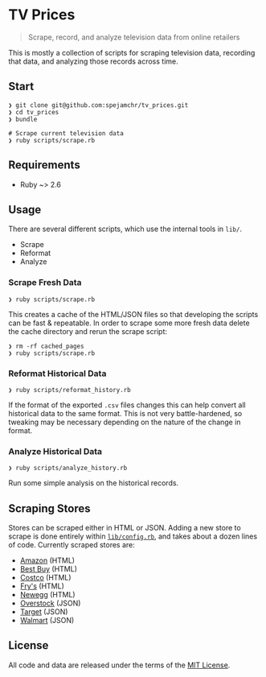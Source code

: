 # TV Prices

> Scrape, record, and analyze television data from online retailers

This is mostly a collection of scripts for scraping television data, recording
that data, and analyzing those records across time.

## Start

```shell
❯ git clone git@github.com:spejamchr/tv_prices.git
❯ cd tv_prices
❯ bundle

# Scrape current television data
❯ ruby scripts/scrape.rb
```

## Requirements

- Ruby ~> 2.6

## Usage

There are several different scripts, which use the internal tools in `lib/`.

- Scrape
- Reformat
- Analyze

### Scrape Fresh Data

```shell
❯ ruby scripts/scrape.rb
```

This creates a cache of the HTML/JSON files so that developing the scripts
can be fast & repeatable. In order to scrape some more fresh data delete the
cache directory and rerun the scrape script:

```shell
❯ rm -rf cached_pages
❯ ruby scripts/scrape.rb
```

### Reformat Historical Data

```shell
❯ ruby scripts/reformat_history.rb
```

If the format of the exported `.csv` files changes this can help convert all
historical data to the same format. This is not very battle-hardened, so
tweaking may be necessary depending on the nature of the change in format.

### Analyze Historical Data

```shell
❯ ruby scripts/analyze_history.rb
```

Run some simple analysis on the historical records.

## Scraping Stores

Stores can be scraped either in HTML or JSON. Adding a new store to scrape is
done entirely within [`lib/config.rb`][config], and takes about a dozen lines of
code. Currently scraped stores are:

- [Amazon][amazon] (HTML)
- [Best Buy][bestbuy] (HTML)
- [Costco][costco] (HTML)
- [Fry's][frys] (HTML)
- [Newegg][newegg] (HTML)
- [Overstock][overstock] (JSON)
- [Target][target] (JSON)
- [Walmart][walmart] (JSON)

## License

All code and data are released under the terms of the [MIT License][mit].

[config]: https://github.com/spejamchr/tv_prices/blob/master/lib/config.rb
[amazon]: https://www.amazon.com
[bestbuy]: https://www.bestbuy.com
[costco]: https://www.costco.com
[frys]: https://www.frys.com
[newegg]: https://www.newegg.com
[overstock]: https://www.overstock.com
[target]: https://www.target.com
[walmart]: https://www.walmart.com
[mit]: https://opensource.org/licenses/MIT
